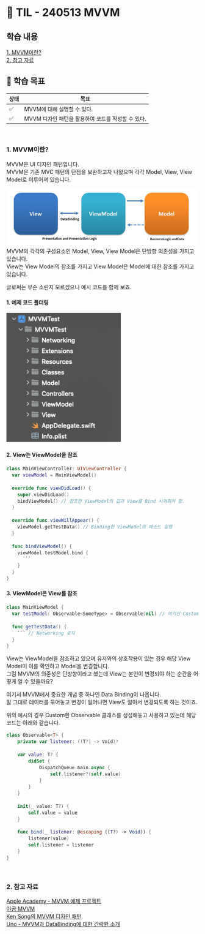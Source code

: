 # 📝 TIL - 240513 MVVM

## 학습 내용
[1. MVVM이란?](#1-MVVM이란)</br>
[2. 참고 자료](#7-참고-자료)</br>

## 🎯 학습 목표
|상태|목표|
|---|---|
|✅|MVVM에 대해 설명할 수 있다.|
|✅|MVVM 디자인 패턴을 활용하여 코드를 작성할 수 있다.|

</br>

### 1. MVVM이란?
MVVM은 UI 디자인 패턴입니다.</br>
MVVM은 기존 MVC 패턴의 단점을 보완하고자 나왔으며 각각 Model, View, View Model로 이루어져 있습니다.</br>

<img src = "https://github.com/Diana-yjh/TIL/blob/main/Resources/MVVM/MVVM_MVVM.png" width = "500"/></br>
MVVM의 각각의 구성요소인 Model, View, View Model은 단방향 의존성을 가지고 있습니다.</br>
View는 View Model의 참조를 가지고 View Model은 Model에 대한 참조를 가지고 있습니다.</br>

글로써는 무슨 소린지 모르겠으니 예시 코드를 함께 보죠.</br>

#### 1. 예제 코드 폴더링
<img src = "https://github.com/Diana-yjh/TIL/blob/main/Resources/MVVM/MVVM_Folders.png" width = "300" />

#### 2. View는 ViewModel을 참조
```swift
class MainViewController: UIViewController {
  var viewModel = MainViewModel()

  override func viewDidLoad() {
    super.viewDidLoad()
    bindViewModel() // 참조한 ViewModel의 값과 View를 Bind 시켜줘야 함.
  }

  override func viewWillAppear() {
    viewModel.getTestData() // Binding한 ViewModel의 메소드 실행
  }

  func bindViewModel() {
    viewModel.testModel.bind {
      ```
    }
  }
}
```

#### 3. ViewModel은 View를 참조
```swift
class MainViewModel {
  var testModel: Observable<SomeType> = Observable(nil) // 여기선 Custom Observable을 구현, 값의 변경이 생기는지 관찰 중

  func getTestData() {
    ``` // Networking 로직
  }
}
```

View는 ViewModel을 참조하고 있으며 유저와의 상호작용이 있는 경우 해당 View Model이 이를 확인하고 Model을 변경합니다.</br>
그럼 MVVM의 의존성은 단방향이라고 했는데 View는 본인이 변경되야 하는 순간을 어떻게 알 수 있을까요?</br>

여기서 MVVM에서 중요한 개념 중 하나인 Data Binding이 나옵니다.</br>
말 그대로 데이터를 묶어놓고 변경이 일어나면 View도 알아서 변경되도록 하는 것이죠.</br>

위의 예시의 경우 Custom한 Observable 클래스를 생성해놓고 사용하고 있는데 해당 코드는 아래와 같습니다.</br>

```swift
class Observable<T> {
    private var listener: ((T?) -> Void)?
    
    var value: T? {
        didSet {
            DispatchQueue.main.async {
                self.listener?(self.value)
            }
        }
    }
    
    init(_ value: T?) {
        self.value = value
    }
    
    func bind(_ listener: @escaping ((T?) -> Void)) {
        listener(value)
        self.listener = listener
    }
}
```
</br>


### 2. 참고 자료
[Apple Academy - MVVM 예제 프로젝트](https://www.youtube.com/watch?v=oOnzY53inb0&list=PL0xyzaDFbPAfEXWPHc2eknBZkClLmKOJX&index=1)</br>
[야곰 MVVM](https://www.youtube.com/watch?v=hkRvC0_LnZk)</br>
[Ken Song의 MVVM 디자인 패턴](https://medium.com/@geun2121/swift-mvvm-%EB%94%94%EC%9E%90%EC%9D%B8-%ED%8C%A8%ED%84%B4-c9a9f9e48631)</br>
[Uno - MVVM과 DataBinding에 대한 간략한 소개](https://velog.io/@kipsong/iOSDesignPattern-MVVM-%EA%B3%BC-DataBinding%EC%97%90-%EB%8C%80%ED%95%9C-%EA%B0%84%EB%9E%B5%ED%95%9C-%EC%86%8C%EA%B0%9C)
